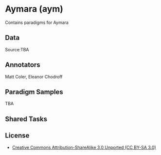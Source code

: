 # Aymara (aym)


Contains paradigms for Aymara

## Data

Source:TBA

## Annotators
Matt Coler, Eleanor Chodroff

## Paradigm Samples
TBA

## Shared Tasks


## License
- [Creative Commons Attribution-ShareAlike 3.0 Unported (CC BY-SA 3.0)](https://creativecommons.org/licenses/by-sa/3.0/)
